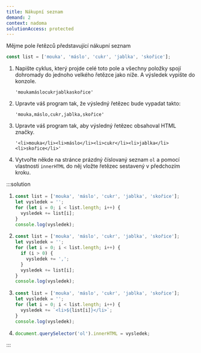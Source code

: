```yaml
---
title: Nákupní seznam
demand: 2
context: nadoma
solutionAccess: protected
---
```


Mějme pole řetězců představující nákupní seznam

```js
const list = ['mouka', 'máslo', 'cukr', 'jablka', 'skořice'];
```

1. Napište cyklus, který projde celé toto pole a všechny položky spojí dohromady do jednoho velkého řetězce jako níže. A výsledek vypište do konzole.

   ```
   'moukamáslocukrjablkaskořice'
   ```

1. Upravte váš program tak, že výsledný řetězec bude vypadat takto:

   ```
   'mouka,máslo,cukr,jablka,skořice'
   ```

1. Upravte váš program tak, aby výsledný řetězec obsahoval HTML značky.

   ```
   '<li>mouka</li><li>máslo</li><li>cukr</li><li>jablka</li><li>skořice</li>'
   ```

1. Vytvořte někde na stránce prázdný číslovaný seznam `ol` a pomocí vlastnosti `innerHTML` do něj vložte řetězec sestavený v předchozím kroku.

:::solution

1. ```js
   const list = ['mouka', 'máslo', 'cukr', 'jablka', 'skořice'];
   let vysledek = '';
   for (let i = 0; i < list.length; i++) {
     vysledek += list[i];
   }
   console.log(vysledek);
   ```

1. ```js
   const list = ['mouka', 'máslo', 'cukr', 'jablka', 'skořice'];
   let vysledek = '';
   for (let i = 0; i < list.length; i++) {
     if (i > 0) {
       vysledek += ',';
     }
     vysledek += list[i];
   }
   console.log(vysledek);
   ```

1. ```js
   const list = ['mouka', 'máslo', 'cukr', 'jablka', 'skořice'];
   let vysledek = '';
   for (let i = 0; i < list.length; i++) {
     vysledek += `<li>${list[i]}</li>`;
   }
   console.log(vysledek);
   ```

1. ```js
   document.querySelector('ol').innerHTML = vysledek;
   ```

:::
